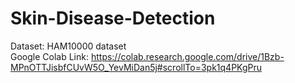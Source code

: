 # Skin-Disease-Detection<br />
Dataset: HAM10000 dataset<br />
Google Colab Link: https://colab.research.google.com/drive/1Bzb-MPnOTTJisbfCUvW5O_YevMiDan5j#scrollTo=3pk1q4PKgPru
